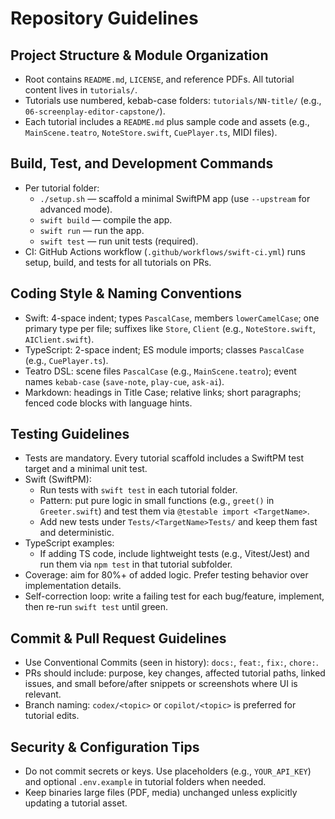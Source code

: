 # Repository Guidelines

## Project Structure & Module Organization
- Root contains `README.md`, `LICENSE`, and reference PDFs. All tutorial content lives in `tutorials/`.
- Tutorials use numbered, kebab-case folders: `tutorials/NN-title/` (e.g., `06-screenplay-editor-capstone/`).
- Each tutorial includes a `README.md` plus sample code and assets (e.g., `MainScene.teatro`, `NoteStore.swift`, `CuePlayer.ts`, MIDI files).

## Build, Test, and Development Commands
- Per tutorial folder:
  - `./setup.sh` — scaffold a minimal SwiftPM app (use `--upstream` for advanced mode).
  - `swift build` — compile the app.
  - `swift run` — run the app.
  - `swift test` — run unit tests (required).
- CI: GitHub Actions workflow (`.github/workflows/swift-ci.yml`) runs setup, build, and tests for all tutorials on PRs.

## Coding Style & Naming Conventions
- Swift: 4-space indent; types `PascalCase`, members `lowerCamelCase`; one primary type per file; suffixes like `Store`, `Client` (e.g., `NoteStore.swift`, `AIClient.swift`).
- TypeScript: 2-space indent; ES module imports; classes `PascalCase` (e.g., `CuePlayer.ts`).
- Teatro DSL: scene files `PascalCase` (e.g., `MainScene.teatro`); event names `kebab-case` (`save-note`, `play-cue`, `ask-ai`).
- Markdown: headings in Title Case; relative links; short paragraphs; fenced code blocks with language hints.

## Testing Guidelines
- Tests are mandatory. Every tutorial scaffold includes a SwiftPM test target and a minimal unit test.
- Swift (SwiftPM):
  - Run tests with `swift test` in each tutorial folder.
  - Pattern: put pure logic in small functions (e.g., `greet()` in `Greeter.swift`) and test them via `@testable import <TargetName>`.
  - Add new tests under `Tests/<TargetName>Tests/` and keep them fast and deterministic.
- TypeScript examples:
  - If adding TS code, include lightweight tests (e.g., Vitest/Jest) and run them via `npm test` in that tutorial subfolder.
- Coverage: aim for 80%+ of added logic. Prefer testing behavior over implementation details.
- Self-correction loop: write a failing test for each bug/feature, implement, then re-run `swift test` until green.

## Commit & Pull Request Guidelines
- Use Conventional Commits (seen in history): `docs:`, `feat:`, `fix:`, `chore:`.
- PRs should include: purpose, key changes, affected tutorial paths, linked issues, and small before/after snippets or screenshots where UI is relevant.
- Branch naming: `codex/<topic>` or `copilot/<topic>` is preferred for tutorial edits.

## Security & Configuration Tips
- Do not commit secrets or keys. Use placeholders (e.g., `YOUR_API_KEY`) and optional `.env.example` in tutorial folders when needed.
- Keep binaries large files (PDF, media) unchanged unless explicitly updating a tutorial asset.
